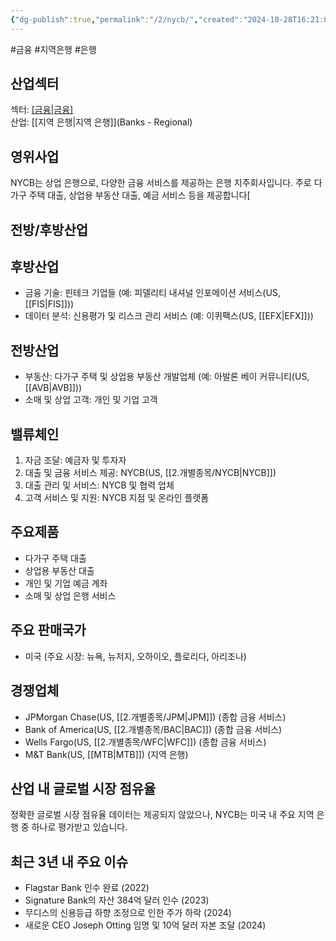 ```yaml
---
{"dg-publish":true,"permalink":"/2/nycb/","created":"2024-10-28T16:21:08.303+09:00","updated":"2025-07-29T21:37:05.008+09:00"}
---
```


#금융 #지역은행 #은행 

## 산업섹터

섹터: [[금융\|금융]](Financials)  
산업: [[지역 은행\|지역 은행]](Banks - Regional)

## 영위사업

NYCB는 상업 은행으로, 다양한 금융 서비스를 제공하는 은행 지주회사입니다. 주로 다가구 주택 대출, 상업용 부동산 대출, 예금 서비스 등을 제공합니다[

## 전방/후방산업

## 후방산업

- 금융 기술: 핀테크 기업들 (예: 피델리티 내셔널 인포메이션 서비스(US, [[FIS\|FIS]]))
- 데이터 분석: 신용평가 및 리스크 관리 서비스 (예: 이퀴팩스(US, [[EFX\|EFX]]))

## 전방산업

- 부동산: 다가구 주택 및 상업용 부동산 개발업체 (예: 아발론 베이 커뮤니티(US, [[AVB\|AVB]]))
- 소매 및 상업 고객: 개인 및 기업 고객

## 밸류체인

1. 자금 조달: 예금자 및 투자자
2. 대출 및 금융 서비스 제공: NYCB(US, [[2.개별종목/NYCB\|NYCB]])
3. 대출 관리 및 서비스: NYCB 및 협력 업체
4. 고객 서비스 및 지원: NYCB 지점 및 온라인 플랫폼

## 주요제품

- 다가구 주택 대출
- 상업용 부동산 대출
- 개인 및 기업 예금 계좌
- 소매 및 상업 은행 서비스

## 주요 판매국가

- 미국 (주요 시장: 뉴욕, 뉴저지, 오하이오, 플로리다, 아리조나)

## 경쟁업체

- JPMorgan Chase(US, [[2.개별종목/JPM\|JPM]]) (종합 금융 서비스)
- Bank of America(US, [[2.개별종목/BAC\|BAC]]) (종합 금융 서비스)
- Wells Fargo(US, [[2.개별종목/WFC\|WFC]]) (종합 금융 서비스)
- M&T Bank(US, [[MTB\|MTB]]) (지역 은행)

## 산업 내 글로벌 시장 점유율

정확한 글로벌 시장 점유율 데이터는 제공되지 않았으나, NYCB는 미국 내 주요 지역 은행 중 하나로 평가받고 있습니다.

## 최근 3년 내 주요 이슈

- Flagstar Bank 인수 완료 (2022)
- Signature Bank의 자산 384억 달러 인수 (2023)
- 무디스의 신용등급 하향 조정으로 인한 주가 하락 (2024)
- 새로운 CEO Joseph Otting 임명 및 10억 달러 자본 조달 (2024)
